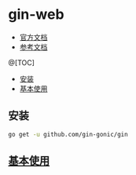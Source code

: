 # gin-web

- [官方文档](https://github.com/gin-gonic/gin)
- [参考文档](https://github.com/skyhee/gin-doc-cn#install)

@[TOC]
- [安装](#安装)
- [基本使用](#基本使用)

## 安装
```bash
go get -u github.com/gin-gonic/gin
```

## [基本使用](doc/base%20use.md)